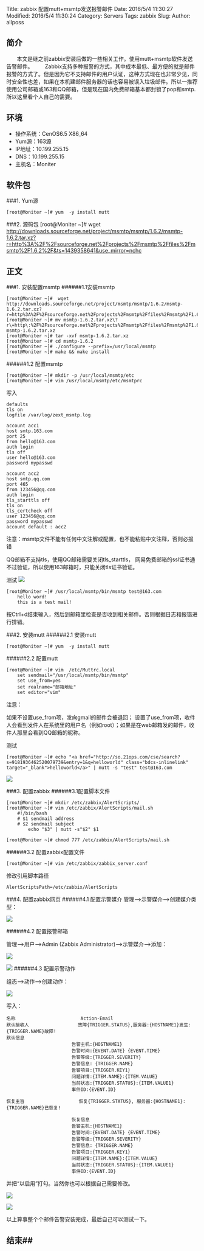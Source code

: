 Title: zabbix 配置mutt+msmtp发送报警邮件
Date: 2016/5/4 11:30:27 
Modified: 2016/5/4 11:30:24 
Category: Servers
Tags: zabbix
Slug: 
Author: allposs
## 简介
&#160; &#160; &#160; &#160;本文是继之前zabbix安装后做的一些相关工作。使用mutt+msmtp软件发送告警邮件。
&#160; &#160; &#160; &#160;Zabbix支持多种报警的方式，其中成本最低、最方便的就是邮件报警的方式了。但是因为它不支持邮件的用户认证，这种方式现在也非常少见，同时安全性也差，如果在本机建邮件服务器的话也容易被误入垃圾邮件。所以一推荐使用公司邮箱或163和QQ邮箱，但是现在国内免费邮箱基本都封锁了pop和smtp.所以这里看个人自己的需要。
## 环境

+ 操作系统：CenOS6.5 X86_64
+ Yum源：163源
+ IP地址：10.199.255.15
+ DNS：10.199.255.15
+ 主机名：Moniter

## 软件包
###1. Yum源

	[root@Moniter ~]# yum  -y install mutt

###2. 源码包
	[root@Moniter ~]#  wget http://downloads.sourceforge.net/project/msmtp/msmtp/1.6.2/msmtp-1.6.2.tar.xz?r=http%3A%2F%2Fsourceforge.net%2Fprojects%2Fmsmtp%2Ffiles%2Fmsmtp%2F1.6.2%2F&ts=1439358641&use_mirror=nchc


## 正文

###1. 安装配置msmtp
######1.1安装msmtp

	[root@Moniter ~]#  wget http://downloads.sourceforge.net/project/msmtp/msmtp/1.6.2/msmtp-1.6.2.tar.xz?r=http%3A%2F%2Fsourceforge.net%2Fprojects%2Fmsmtp%2Ffiles%2Fmsmtp%2F1.6.2%2F&ts=1439358641&use_mirror=nchc
	[root@Moniter ~]# mv msmtp-1.6.2.tar.xz\?r\=http\:%2F%2Fsourceforge.net%2Fprojects%2Fmsmtp%2Ffiles%2Fmsmtp%2F1.6.2%2F msmtp-1.6.2.tar.xz
	[root@Moniter ~]# tar -xvf msmtp-1.6.2.tar.xz
	[root@Moniter ~]# cd msmtp-1.6.2
	[root@Moniter ~]# ./configure --prefix=/usr/local/msmtp
	[root@Moniter ~]# make && make install

######1.2 配置msmtp

	[root@Moniter ~]# mkdir -p /usr/local/msmtp/etc
	[root@Moniter ~]# vim /usr/local/msmtp/etc/msmtprc

写入

	defaults
	tls on
	logfile /var/log/zext_msmtp.log

	account acc1
	host smtp.163.com
	port 25
	from hello@163.com
	auth login
	tls off
	user hello@163.com
	password mypasswd

	account acc2
	host smtp.qq.com
	port 465
	from 123456@qq.com
	auth login
	tls_starttls off
	tls on
	tls_certcheck off
	user 123456@qq.com
	password mypasswd 
	account default : acc2

注意：msmtp文件不能有任何中文注解或配置，也不能粘贴中文注释，否则必报错

QQ邮箱不支持tls，使用QQ邮箱需要关闭tls_starttls，
网易免费邮箱的ssl证书通不过验证，所以使用163邮箱时，只能关闭tls证书验证。

测试
![](http://images.allposs.com/20150924001.png)


	[root@Moniter ~]# /usr/local/msmtp/bin/msmtp test@163.com
		hello word!
		this is a test mail!

按Ctrl+d结束输入，然后到邮箱里检查是否收到相关邮件。否则根据日志和报错进行排错。


###2. 安装mutt
######2.1 安装mutt

	[root@Moniter ~]# yum  -y install mutt

######2.2 配置mutt

	[root@Moniter ~]# vim  /etc/Muttrc.local
		set sendmail="/usr/local/msmtp/bin/msmtp"
		set use_from=yes
		set realname="邮箱地址"
		set editor="vim"

注意：

如果不设置use_from项，发向gmail的邮件会被退回；
设置了use_from项，收件人会看到发件人在系统里的用户名（例如root）；如果是在web邮箱发的邮件，收件人那里会看到QQ邮箱的昵称。

测试

	[root@Moniter ~]# echo "<a href="http://so.21ops.com/cse/search?s=9181936462520079739&entry=1&q=helloworld" class="bdcs-inlinelink" target="_blank">helloworld</a>" | mutt -s "test" test@163.com

![](http://images.allposs.com/20150924003.png)

###3. 配置zabbix
######3.1配置脚本文件

	[root@Moniter ~]# mkdir /etc/zabbix/AlertScripts/
	[root@Moniter ~]# vim /etc/zabbix/AlertScripts/mail.sh
 		#!/bin/bash
 		# $1 sendmail address
 		# $2 sendmail subject
 			echo "$3" | mutt -s"$2" $1

	[root@Moniter ~]# chmod 777 /etc/zabbix/AlertScripts/mail.sh

######3.2 配置zabbix配置文件

	[root@Moniter ~]# vim /etc/zabbix/zabbix_server.conf

修改引用脚本路径

	AlertScriptsPath=/etc/zabbix/AlertScripts

###4. 配置zabbix网页
######4.1 配置示警媒介
管理—>示警媒介—>创建媒介类型：

![](http://images.allposs.com/20150924004.png)

######4.2 配置报警邮箱

管理—>用户—>Admin (Zabbix Administrator)—>示警媒介—>添加：

![](http://images.allposs.com/20150924006.png)

![](http://images.allposs.com/20150924007.png)
######4.3 配置示警动作

组态—>动作—>创建动作：

![](http://images.allposs.com/20150924008.png)


写入：


	名称                        Action-Email
	默认接收人                  故障{TRIGGER.STATUS},服务器:{HOSTNAME1}发生: {TRIGGER.NAME}故障!
	默认信息                    
                            告警主机:{HOSTNAME1}
                            告警时间:{EVENT.DATE} {EVENT.TIME}
                            告警等级:{TRIGGER.SEVERITY}
                            告警信息: {TRIGGER.NAME}
                            告警项目:{TRIGGER.KEY1}
                            问题详情:{ITEM.NAME}:{ITEM.VALUE}
                            当前状态:{TRIGGER.STATUS}:{ITEM.VALUE1}
                            事件ID:{EVENT.ID}

	恢复主旨                    恢复{TRIGGER.STATUS}, 服务器:{HOSTNAME1}: {TRIGGER.NAME}已恢复!

                            恢复信息
                            告警主机:{HOSTNAME1}
                            告警时间:{EVENT.DATE} {EVENT.TIME}
                            告警等级:{TRIGGER.SEVERITY}
                            告警信息: {TRIGGER.NAME}
                            告警项目:{TRIGGER.KEY1}
                            问题详情:{ITEM.NAME}:{ITEM.VALUE}
                            当前状态:{TRIGGER.STATUS}:{ITEM.VALUE1}
                            事件ID:{EVENT.ID}

并把“以启用”打勾。当然你也可以根据自己需要修改。

![](http://images.allposs.com/20150924009.png)

![](http://images.allposs.com/20150924010.png)

以上算事整个个邮件告警安装完成，最后自己可以测试一下。



## 结束##